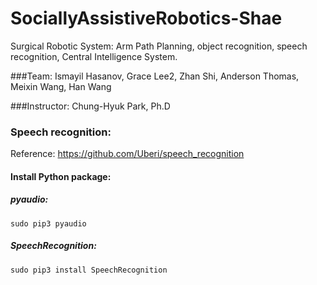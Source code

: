 # SociallyAssistiveRobotics-Shae
Surgical Robotic System: Arm Path Planning, object recognition, speech recognition, Central Intelligence System.

###Team: Ismayil Hasanov, Grace Lee2, Zhan Shi, Anderson Thomas, Meixin Wang, Han Wang

###Instructor: Chung-Hyuk Park, Ph.D


### Speech recognition:
Reference: https://github.com/Uberi/speech_recognition
#### Install Python package:
##### pyaudio:
	sudo pip3 pyaudio 
##### SpeechRecognition: 
	sudo pip3 install SpeechRecognition
